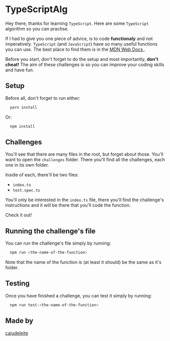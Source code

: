 # TypeScriptAlg

Hey there, thanks for learning `TypeScript`. Here are some `TypeScript` algorithm so you can practise.

If I had to give you one piece of advice, is to code **functionaly** and not imperatively. `TypeScript` (and `JavaScript`) have so many useful functions you can use. The best place to find them is in the [MDN Web Docs ](https://linktodocumentation).

Before you start, don't forget to do the setup and most importantly, **don't cheat!** The aim of these challenges is so you can improve your coding skills and have fun.
## Setup

Before all, don't forget to run either:

```bash
  yarn install
```

Or:

```bash
  npm install
```

## Challenges

You'll see that there are many files in the root, but forget about those. You'll want to open the `challenges` folder. There you'll find all the challenges, each one in its own folder.

Inside of each, there'll be two files:
- `index.ts`
- `test.spec.ts`

You'll only be interested in the `index.ts` file, there you'll find the challenge's instructions and it will be there that you'll code the function.

Check it out!



## Running the challenge's file

You can run the challenge's file simply by running:

```bash
  npm run <the-name-of-the-function>
```
Note that the name of the function is (at least it should) be the same as it's folder.
## Testing

Once you have finished a challenge, you can test it simply by running:

```bash
  npm run test-<the-name-of-the-function>
```


## Made by

[cajudeleite](https://github.com/cajudeleite)
